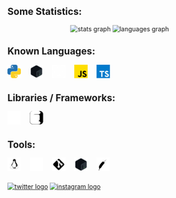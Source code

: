 ###
<h2>Some Statistics: </h2>
<div align="center">
  <img src="https://github-readme-stats.vercel.app/api?username=syltr1x&hide_title=false&hide_rank=false&show_icons=true&include_all_commits=true&count_private=true&disable_animations=false&theme=dracula&locale=en&hide_border=false" height="150" alt="stats graph"  />
  <img src="https://github-readme-stats.vercel.app/api/top-langs?username=syltr1x&locale=en&hide_title=false&layout=compact&card_width=320&langs_count=6&theme=dracula&hide_border=false" height="150" alt="languages graph"  />
</div>

###
<h2>Known Languages: </h2>
<div align="left">
  <img src="./python.svg" height="30" alt="python logo"  />
  <img width="12" />
  <img src="./bash.svg" height="30" alt="bash logo"  />
  <img width="12" />
  <img src="./rust.svg" height="30" alt="rust logo" />
  <img width="12" />
  <img src="./javascript.svg" height="30" alt="javascript logo"  />
  <img width="12" />
  <img src="./typescript.svg" height="30" alt="typescript logo"  />
  <img width="12" />
</div>

###
<h2>Libraries / Frameworks: </h2>
<div align="left">
  <img src="./tauri.svg" height="30" alt="tauri logo" title="Tauri" />
  <img width="12" />
  <img src="./ctk.svg" height="30" alt="tauri logo" title="CustomTKinter" />
  <img width="12" />
</div>

###
<h2>Tools: </h2>
<div align="left">
  <img src="./linux.svg" height="30" alt="linux logo" title="Linux" />
  <img width="12" />
  <img src="./nvim.svg" height="30" alt="nvim logo" title="NeoVim" />
  <img width="12" />
  <img src="./git.svg" height="30" alt="git logo" title="Git" />
  <img width="12" />
  <img src="./bash.svg" height="30" alt="bash logo" title="Bash" />
  <img width="12" />
  <img src="./apache.svg" height="30" alt="apache logo" title="Apache" />
  <img width="12" />
</div>

###
<div align="left">
  <a href="https://www.twitter.com/syltr1x"><img src="https://img.shields.io/static/v1?message=Twitter&logo=X&label=&color=151515&logoColor=white&labelColor=&style=for-the-badge" height="35" alt="twitter logo"/></a>
  <a href="https://www.instagram.com/syltr1x"><img src="https://img.shields.io/static/v1?message=Instagram&logo=instagram&label=&color=e4405f&logoColor=white&labelColor=&style=for-the-badge" height="35" alt="instagram logo"/></a>
  <!-- <a href="https://www.buymeacoffee.com/syltr1x"><img src="https://img.shields.io/static/v1?message=Buy Me A Coffee&logo=buymeacoffee&label=&color=FFDD00&logoColor=black&labelColor=&style=for-the-badge" height="35" alt="buymeacoffee logo"/></a> -->
</div>
